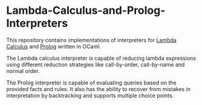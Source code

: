 # Lambda-Calculus-and-Prolog-Interpreters

This repository contains implementations of interpreters for [Lambda Calculus](https://en.wikipedia.org/wiki/Lambda_calculus) and [Prolog](https://en.wikipedia.org/wiki/Prolog) written in OCaml.

The Lambda calculus interpreter is capable of reducing lambda expressions using different reduction strategies like call-by-order, call-by-name and normal order.

The Prolog interpreter is capable of evaluating queries based on the provided facts and rules. It also has the ability to recover from mistakes in interpretation by backtracking and supports multiple choice points.
